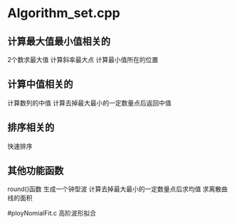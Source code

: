 # Algorithm_set.cpp
## 计算最大值最小值相关的
2个数求最大值
计算斜率最大点
计算最小值所在的位置

## 计算中值相关的
计算数列的中值
计算去掉最大最小的一定数量点后返回中值

## 排序相关的
快速排序

## 其他功能函数
round()函数
生成一个钟型波
计算去掉最大最小的一定数量点后求均值
求离散曲线的面积

#ployNomialFit.c
高阶波形拟合
